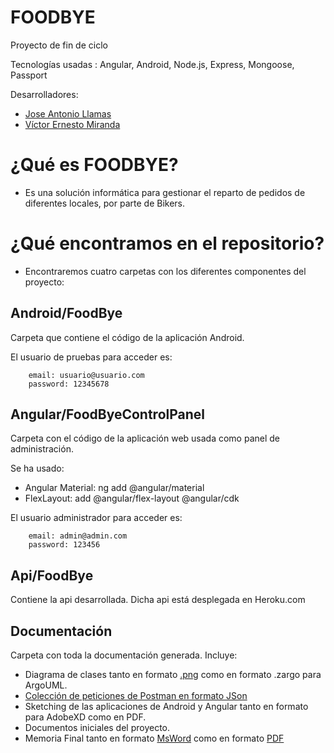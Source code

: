 # FOODBYE
Proyecto de fin de ciclo

Tecnologías usadas : Angular, Android, Node.js, Express, Mongoose, Passport

Desarrolladores: 

* [Jose Antonio Llamas](https://github.com/jallamas)
* [Víctor Ernesto Miranda](https://github.com/zox33)

# ¿Qué es FOODBYE?

- Es una solución informática para gestionar el reparto de pedidos de diferentes locales, por parte de Bikers.

# ¿Qué encontramos en el repositorio?

- Encontraremos cuatro carpetas con los diferentes componentes del proyecto:

## Android/FoodBye

Carpeta que contiene el código de la aplicación Android.

El usuario de pruebas para acceder es:

        email: usuario@usuario.com
        password: 12345678
        

## Angular/FoodByeControlPanel

Carpeta con el código de la aplicación web usada como panel de administración.

Se ha usado:

  - Angular Material: ng add @angular/material
  - FlexLayout: add @angular/flex-layout @angular/cdk

El usuario administrador para acceder es:

        email: admin@admin.com
        password: 123456
        
## Api/FoodBye

Contiene la api desarrollada. Dicha api está desplegada en Heroku.com


## Documentación

Carpeta con toda la documentación generada. Incluye:

  - Diagrama de clases tanto en formato [.png](https://github.com/jallamas/FoodBye/blob/master/Documentaci%C3%B3n/Diagramadeclase.png) como en formato .zargo para ArgoUML.
  - [Colección de peticiones de Postman en formato JSon](https://github.com/jallamas/FoodBye/blob/master/Documentaci%C3%B3n/FoodBye.postman_collection.json)
  - Sketching de las aplicaciones de Android y Angular tanto en formato para AdobeXD como en PDF.
  - Documentos iniciales del proyecto.
  - Memoria Final tanto en formato [MsWord](https://github.com/jallamas/FoodBye/blob/develop-docs/Documentaci%C3%B3n/Memoria%20de%20Proyecto%20Final.docx) como en formato [PDF](https://github.com/jallamas/FoodBye/blob/develop-docs/Documentaci%C3%B3n/Memoria%20de%20Proyecto%20Final.pdf) 
